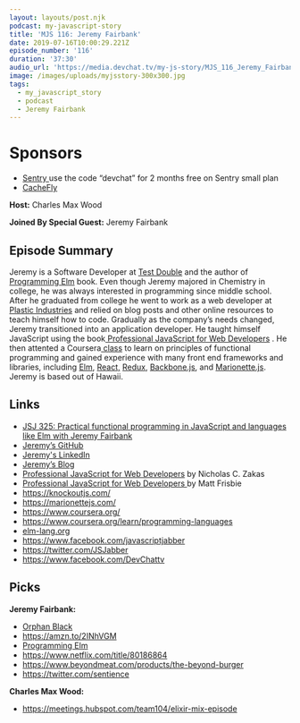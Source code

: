 ```yaml
---
layout: layouts/post.njk
podcast: my-javascript-story
title: 'MJS 116: Jeremy Fairbank'
date: 2019-07-16T10:00:29.221Z
episode_number: '116'
duration: '37:30'
audio_url: 'https://media.devchat.tv/my-js-story/MJS_116_Jeremy_Fairbank.mp3'
image: /images/uploads/myjsstory-300x300.jpg
tags:
  - my_javascript_story
  - podcast
  - Jeremy Fairbank
---
```

# Sponsors

* [Sentry ](https://sentry.io/welcome/) use the code “devchat” for 2 months free on Sentry small plan
* [CacheFly](https://www.cachefly.com)

**Host:** Charles Max Wood

**Joined By Special Guest:** Jeremy Fairbank

## **Episode Summary**

Jeremy is a Software Developer at [Test Double](https://testdouble.com) and the author of [Programming Elm](https://pragprog.com/book/jfelm/programming-elm) book. Even though Jeremy majored in Chemistry in college, he was always interested in programming since middle school. After he graduated from college he went to work as a web developer at [Plastic Industries](https://www.linkedin.com/company/plastic-industries/) and relied on blog posts and other online resources to teach himself how to code. Gradually as the company’s needs changed, Jeremy transitioned into an application developer. He taught himself JavaScript using the book[ Professional JavaScript for Web Developers](https://www.amazon.com/Professional-JavaScript-Developers-Nicholas-Zakas/dp/1118026691) . He then attented a Coursera[ class](https://www.coursera.org/learn/programming-languages) to learn on principles of functional programming and gained experience with many front end frameworks and libraries, including [Elm](elm-lang.org), [React,](https://reactjs.org) [Redux](https://redux.js.org), [Backbone.js](backbonejs.org/), and [Marionette.js](https://marionettejs.com/). Jeremy is based out of Hawaii. 



## **Links**

* [JSJ 325: Practical functional programming in JavaScript and languages like Elm with Jeremy Fairbank](https://devchat.tv/js-jabber/jsj-325-practical-functional-programming-in-javascript-and-languages-like-elm-with-jeremy-fairbank/)
* [Jeremy’s GitHub](https://github.com/jfairbank)
* [Jeremy's LinkedIn](https://www.linkedin.com/in/jfairbank/)
* [Jeremy’s Blog](https://blog.jeremyfairbank.com/)
* [Professional JavaScript for Web Developers](https://www.amazon.com/Professional-JavaScript-Developers-Nicholas-Zakas/dp/1118026691) by Nicholas C. Zakas
* [Professional JavaScript for Web Developers ](https://www.amazon.com/Professional-JavaScript-Developers-Matt-Frisbie/dp/1119366445/ref=as_li_ss_tl?ie=UTF8&linkCode=sl1&tag=devchattv-20&linkId=097c7fa039be3ccb023e50c06abbb6b5&language=en_US)by Matt Frisbie
* <https://knockoutjs.com/>
* <https://marionettejs.com/>
* <https://www.coursera.org/>
* <https://www.coursera.org/learn/programming-languages>
* [elm-lang.org](elm-lang.org)
* <https://www.facebook.com/javascriptjabber>
* <https://twitter.com/JSJabber>
* <https://www.facebook.com/DevChattv>

## Picks

**Jeremy Fairbank:**

* [Orphan Black](https://www.amazon.com/gp/video/detail/B074QXP758/ref=atv_dl_rdr)
* <https://amzn.to/2INhVGM>
* [Programming Elm](https://pragprog.com/book/jfelm/programming-elm)
* https://www.netflix.com/title/80186864
* https://www.beyondmeat.com/products/the-beyond-burger
* https://twitter.com/sentience

**Charles Max Wood:**

* https://meetings.hubspot.com/team104/elixir-mix-episode

